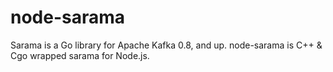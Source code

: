# node-sarama
Sarama is a Go library for Apache Kafka 0.8, and up. node-sarama is C++ &amp; Cgo wrapped sarama for Node.js.
